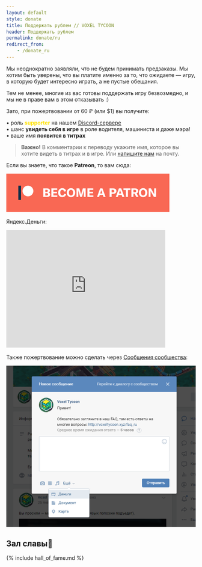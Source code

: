 ```yaml
---
layout: default
style: donate
title: Поддержать рублем // VOXEL TYCOON
header: Поддержать рублем
permalink: donate/ru
redirect_from:
    - /donate_ru
---
```


Мы неоднократно заявляли, что не будем принимать предзаказы. Мы хотим быть уверены, что вы платите именно за то, что ожидаете — игру, в которую будет интересно играть, а не пустые обещания.

Тем не менее, многие из вас готовы поддержать игру безвозмедно, и мы не в праве вам в этом отказывать :)

Зато, при пожертвовании от <span class="money">60 ₽</span> (или $1) вы получите:

• роль <span style="color: #ffe200; font-weight: bold">supporter</span> на нашем [Discord-сервере](//discord.gg/64KPWd5)<br>
• шанс **увидеть себя в игре** в роле водителя, машиниста и даже мэра!<br>
• ваше имя **появится в титрах**

> **Важно!** В комментарии к переводу укажите имя, которое вы хотите видеть в титрах и в игре. Или [напишите нам](mailto:dev@voxeltycoon.xyz) на почту.

Если вы знаете, что такое **Patreon**, то вам сюда:

<a class="patreon" href="https://www.patreon.com/bePatron?u=7655118">
    <img src="/become_a_patron_button.png">
</a>

Яндекс.Деньги:

<iframe src="https://money.yandex.ru/quickpay/shop-widget?writer=seller&targets=%D0%9F%D0%BE%D0%B4%D0%B4%D0%B5%D1%80%D0%B6%D0%B0%D1%82%D1%8C%20%D0%BF%D1%80%D0%BE%D0%B5%D0%BA%D1%82&targets-hint=&default-sum=100&button-text=11&payment-type-choice=on&mobile-payment-type-choice=on&comment=on&mail=on&hint=%D0%98%D0%BC%D1%8F%20%D0%BD%D0%B0%20%D0%B0%D0%BD%D0%B3%D0%BB%D0%B8%D0%B9%D1%81%D0%BA%D0%BE%D0%BC%2C%20%D0%BA%D0%BE%D1%82%D0%BE%D1%80%D0%BE%D0%B5%20%D0%B2%D1%8B%20%D1%85%D0%BE%D1%82%D0%B8%D1%82%D0%B5%20%D0%B2%D0%B8%D0%B4%D0%B5%D1%82%D1%8C%20%D0%B2%20%D1%82%D0%B8%D1%82%D1%80%D0%B0%D1%85%20%D0%B8%20%D0%B8%D0%B3%D1%80%D0%B5&successURL=&quickpay=shop&account=410019287440836" width="423" height="313" frameborder="0" allowtransparency="true" scrolling="no"></iframe>

Также пожертвование можно сделать через [Сообщения сообщества](https://vk.com/im?sel=-117411610):

![](/assets/20180901-215247.png)

<h2>Зал славы💜</h2>

{% include hall_of_fame.md %}